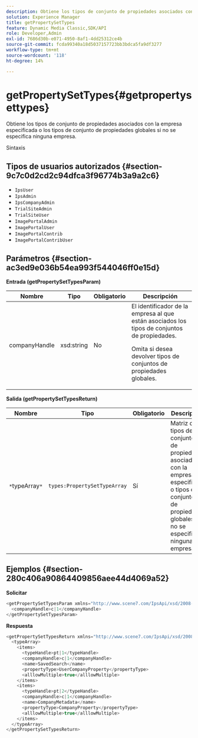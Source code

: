 ```yaml
---
description: Obtiene los tipos de conjunto de propiedades asociados con la empresa especificada o los tipos de conjunto de propiedades globales si no se especifica ninguna empresa.
solution: Experience Manager
title: getPropertySetTypes
feature: Dynamic Media Classic,SDK/API
role: Developer,Admin
exl-id: 7686d30b-e071-4950-8af1-4dd25312ce4b
source-git-commit: fcda99340a18d5037157723bb3bdca5fa9df3277
workflow-type: tm+mt
source-wordcount: '118'
ht-degree: 14%

---
```


# getPropertySetTypes{#getpropertysettypes}

Obtiene los tipos de conjunto de propiedades asociados con la empresa especificada o los tipos de conjunto de propiedades globales si no se especifica ninguna empresa.

Sintaxis

## Tipos de usuarios autorizados {#section-9c7c0d2cd2c94dfca3f96774b3a9a2c6}

* `IpsUser`
* `IpsAdmin`
* `IpsCompanyAdmin`
* `TrialSiteAdmin`
* `TrialSiteUser`
* `ImagePortalAdmin`
* `ImagePortalUser`
* `ImagePortalContrib`
* `ImagePortalContribUser`

## Parámetros {#section-ac3ed9e036b54ea993f544046ff0e15d}

**Entrada (getPropertySetTypesParam)**

<table id="table_2590368FEEF04AD4B074412CBBA90F88"> 
 <thead> 
  <tr> 
   <th colname="col1" class="entry"> Nombre </th> 
   <th colname="col2" class="entry"> Tipo </th> 
   <th colname="col3" class="entry"> Obligatorio </th> 
   <th colname="col4" class="entry"> Descripción </th> 
  </tr> 
 </thead>
 <tbody> 
  <tr> 
   <td colname="col1"> <span class="codeph"> <span class="varname"> companyHandle</span> </span> </td> 
   <td colname="col2"> <span class="codeph"> xsd:string</span> </td> 
   <td colname="col3"> No </td> 
   <td colname="col4">El identificador de la empresa al que están asociados los tipos de conjuntos de propiedades. <p>Omita si desea devolver tipos de conjuntos de propiedades globales. </p> </td> 
  </tr> 
 </tbody> 
</table>

**Salida (getPropertySetTypesReturn)**

| Nombre | Tipo | Obligatorio | Descripción |
|---|---|---|---|
| `*`typeArray`*` | `types:PropertySetTypeArray` | Sí | Matriz de tipos de conjuntos de propiedades asociados con la empresa especificada o tipos de conjuntos de propiedades globales si no se especificó ninguna empresa. |

## Ejemplos {#section-280c406a90864409856aee44d4069a52}

**Solicitar**

```java
<getPropertySetTypesParam xmlns="http://www.scene7.com/IpsApi/xsd/2008-01-15">
  <companyHandle>c|1</companyHandle>
</getPropertySetTypesParam>
```

**Respuesta**

```java
<getPropertySetTypesReturn xmlns="http://www.scene7.com/IpsApi/xsd/2008-01-15">
  <typeArray>
    <items>
      <typeHandle>pt|1</typeHandle>
      <companyHandle>c|1</companyHandle>
      <name>SavedSearch</name>
      <propertyType>UserCompanyProperty</propertyType>
      <alllowMultiple>true</alllowMultiple>
    </items>
    <items>
      <typeHandle>pt|2</typeHandle>
      <companyHandle>c|1</companyHandle>
      <name>CompanyMetadata</name>
      <propertyType>CompanyProperty</propertyType>
      <alllowMultiple>true</alllowMultiple>
    </items>
  </typeArray>
</getPropertySetTypesReturn>
```
